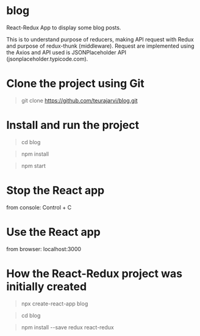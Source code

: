 # blog

React-Redux App to display some blog posts.

This is to understand purpose of reducers, making API request with Redux and purpose of redux-thunk (middleware). Request are implemented using the Axios and API used is JSONPlaceholder API (jsonplaceholder.typicode.com).

# Clone the project using Git

> git clone https://github.com/teurajarvi/blog.git

# Install and run the project

> cd blog

> npm install

> npm start

# Stop the React app

from console:
Control + C

# Use the React app

from browser: localhost:3000

# How the React-Redux project was initially created

> npx create-react-app blog

> cd blog

> npm install --save redux react-redux
